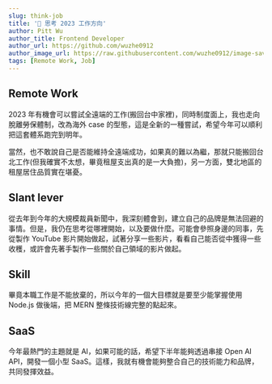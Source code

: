 ```yaml
---
slug: think-job
title: '🤔 思考 2023 工作方向'
author: Pitt Wu
author_title: Frontend Developer
author_url: https://github.com/wuzhe0912
author_image_url: https://raw.githubusercontent.com/wuzhe0912/image-save/master/personal/me-2019-5-2.3u8s3z57t4g0.webp
tags: [Remote Work, Job]
---
```


<!-- - 遠端工作：2023 年，有機會嘗試全遠端工作，並計畫退出勞保體制，改以海外案件的形式工作。如果無法維持遠端工作，則可能搬回台北，但租屋支出高，居住品質也不盡理想。
- 個人品牌建立：建立自己的品牌是無法回避的事情，但從何著手仍在思考中。可能會參照身邊的同事，從製作 YouTube 影片開始做起，試著分享一些影片，或先製作一些關於自己領域的影片。
- 技能提升：今年的一個大目標是，至少能掌握使用 Node.js 做後端，把 MERN 整條技術線完整的點起來。
- SaaS：希望下半年能夠透過串接 Open AI API，開發一個小型 SaaS，整合自己的技術能力和品牌，共同發揮效益。 -->

<!--truncate-->

## Remote Work

2023 年有機會可以嘗試全遠端的工作(搬回台中家裡)，同時制度面上，我也走向脫離勞保體制，改為海外 case 的型態，這是全新的一種嘗試，希望今年可以順利把這套體系跑完到明年。

當然，也不敢說自己是否能維持全遠端成功，如果真的難以為繼，那就只能搬回台北工作(但我確實不太想，畢竟租屋支出真的是一大負擔)，另一方面，雙北地區的租屋居住品質實在堪憂。

## Slant lever

從去年到今年的大規模裁員新聞中，我深刻體會到，建立自己的品牌是無法回避的事情。但是，我仍在思考從哪裡開始，以及要做什麼。可能會參照身邊的同事，先從製作 YouTube 影片開始做起，試著分享一些影片，看看自己能否從中獲得一些收穫，或許會先著手製作一些關於自己領域的影片做起。

## Skill

畢竟本職工作是不能放棄的，所以今年的一個大目標就是要至少能掌握使用 Node.js 做後端，把 MERN 整條技術線完整的點起來。

## SaaS

今年最熱門的主題就是 AI，如果可能的話，希望下半年能夠透過串接 Open AI API，開發一個小型 SaaS。這樣，我就有機會能夠整合自己的技術能力和品牌，共同發揮效益。

